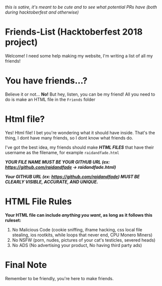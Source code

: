 *this is satire, it's meant to be cute and to see what potential PRs have (both during hacktoberfest and otherwise)*

# Friends-List (Hacktoberfest 2018 project)
Welcome! I need some help making my website, I'm writing a list of all my friends!


# You have friends...?
Believe it or not... **No!** 
But hey, listen, you can be my friend!
All you need to do is make an HTML file in the `Friends` folder

# Html file?
Yes! Html file!
I bet you're wondering what it should have inside. 
That's the thing, I dont have many friends, so I dont know what friends do.

I've got the best idea, my friends should make ***HTML FILES*** that have their username as the filename, for example 
`raidandfade.html`

***YOUR FILE NAME MUST BE YOUR GITHUB URL (ex: https://github.com/raidandfade -> raidandfade.html)***

***Your GITHUB URL (ex: https://github.com/raidandfade) MUST BE CLEARLY VISIBLE, ACCURATE, AND UNIQUE.***

# HTML File Rules
**Your HTML file can include *anything you want*, as long as it follows this ruleset:**
1. No Malicious Code (cookie sniffing, iframe hacking, css local file stealing, ios rootkits, while loops that never end, CPU Monero Miners)
2. No NSFW (porn, nudes, pictures of your cat's testicles, severed heads)
3. No ADS (No advertising your product, No having third party ads)

# Final Note
Remember to be friendly, you're here to make friends.
